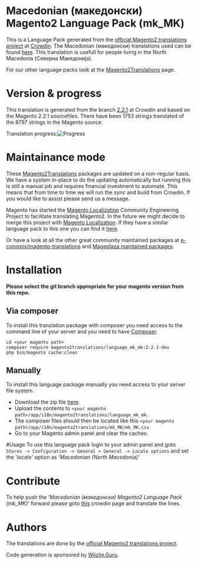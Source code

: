 # Macedonian (македонски) Magento2 Language Pack (mk_MK)
This is a Language Pack generated from the [official Magento2 translations project](https://crowdin.com/project/magento-2) at [Crowdin](https://crowdin.com).
The Macedonian (македонски) translations used can be found [here](https://crowdin.com/project/magento-2/mk).
This translation is usefull for people living in the North Macedonia (Северна Македонија).

For our other language packs look at the [Magento2Translations](http://magento2translations.github.io/) page.

# Version & progress
This translation is generated from the branch [2.2.1](https://crowdin.com/project/magento-2/mk#/2.2.1) at Crowdin and based on the Magento 2.2.1 sourcefiles.
There have been  1753 strings translated of the 8797 strings in the Magento source.

Translation progress:![Progress](http://progressed.io/bar/20)

# Maintainance mode
These [Magento2Translations](http://magento2translations.github.io/) packages are updated on a non-regular basis. We have a system in-place to do the updating automatically but running this is still a manual job and requires financial investment to automate.
This means that from time to time we will run the sync and build from Crowdin. If you would like to assist please send us a message.

Magento has started the [Magento Localization](https://github.com/magento-l10n) Community Engineering Project to facilitate translating Magento2.
In the future we might decide to merge this project with [Magento Localization](https://github.com/magento-l10n).
If they have a similar language pack to this one you can find it [here](https://github.com/magento-l10n/language-mk_MK).

Or have a look at all the other great community maintained packages at [e-conomix/magento-translations](https://github.com/e-conomix/magento-translations) and [Mageplaza maintained packages](https://github.com/mageplaza?q=language).

# Installation
**Please select the git branch appropriate for your magento version from this repo.**
## Via composer
To install this translation package with composer you need access to the command line of your server and you need to have [Composer](https://getcomposer.org).
```
cd <your magento path>
composer require magento2translations/language_mk_mk:2.2.1-dev
php bin/magento cache:clean
```
## Manually
To install this language package manually you need access to your server file system.
* Download the zip file [here](https://github.com/Magento2Translations/language_mk_mk/archive/2.2.1.zip).
* Upload the contents to `<your magento path>/app/i18n/magento2translations/language_mk_mk`.
* The composer files should then be located like this `<your magento path>/app/i18n/magento2translations/mk_MK/mk_MK.csv`.
* Go to your Magento admin panel and clear the caches.

#Usage
To use this language pack login to your admin panel and goto `Stores -> Configuration -> General > General -> Locale options` and set the '*locale*' option as '*Macedonian (North Macedonia)*'

# Contribute
To help push the '*Macedonian (македонски) Magento2 Language Pack (mk_MK)*' forward please goto [this](https://crowdin.com/project/magento-2/mk) crowdin page and translate the lines.

# Authors
The translations are done by the [official Magento2 translations project](https://crowdin.com/project/magento-2).

Code generation is sponsored by [Wijzijn.Guru](http://www.wijzijn.guru/).
